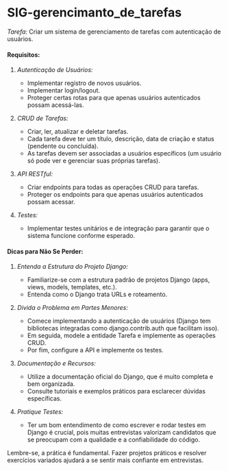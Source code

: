# SIG-gerencimanto_de_tarefas

*Tarefa:* Criar um sistema de gerenciamento de tarefas com autenticação de usuários.

#### Requisitos:
1. *Autenticação de Usuários:*
   - Implementar registro de novos usuários.
   - Implementar login/logout.
   - Proteger certas rotas para que apenas usuários autenticados possam acessá-las.

2. *CRUD de Tarefas:*
   - Criar, ler, atualizar e deletar tarefas.
   - Cada tarefa deve ter um título, descrição, data de criação e status (pendente ou concluída).
   - As tarefas devem ser associadas a usuários específicos (um usuário só pode ver e gerenciar suas próprias tarefas).

3. *API RESTful:*
   - Criar endpoints para todas as operações CRUD para tarefas.
   - Proteger os endpoints para que apenas usuários autenticados possam acessar.

4. *Testes:*
   - Implementar testes unitários e de integração para garantir que o sistema funcione conforme esperado.

#### Dicas para Não Se Perder:
1. *Entenda a Estrutura do Projeto Django:*
   - Familiarize-se com a estrutura padrão de projetos Django (apps, views, models, templates, etc.).
   - Entenda como o Django trata URLs e roteamento.

2. *Divida o Problema em Partes Menores:*
   - Comece implementando a autenticação de usuários (Django tem bibliotecas integradas como django.contrib.auth que facilitam isso).
   - Em seguida, modele a entidade Tarefa e implemente as operações CRUD.
   - Por fim, configure a API e implemente os testes.

3. *Documentação e Recursos:*
   - Utilize a documentação oficial do Django, que é muito completa e bem organizada.
   - Consulte tutoriais e exemplos práticos para esclarecer dúvidas específicas.

4. *Pratique Testes:*
   - Ter um bom entendimento de como escrever e rodar testes em Django é crucial, pois muitas entrevistas valorizam candidatos que se preocupam com a qualidade e a confiabilidade do código.

Lembre-se, a prática é fundamental. Fazer projetos práticos e resolver exercícios variados ajudará a se sentir mais confiante em entrevistas.
